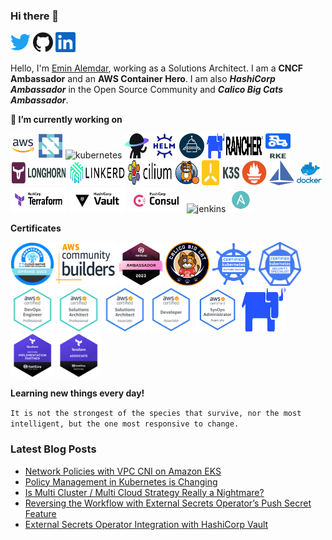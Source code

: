 ### Hi there 👋

<p align="left">
  <a href="https://twitter.com/alemdar_emin"><img alt="Twitter" height="32" width="32" src="assets/twitter.svg"></a>
  <a href="https://github.com/eminalemdar"><img alt="GitHub" height="32" width="32" src="assets/github.svg"></a>
  <a href="https://www.linkedin.com/in/emin-alemdar/"><img alt="LinkedIn" height="32" width="32" src="assets/linkedin.svg"></a>
</p>

Hello, I'm [Emin Alemdar](https://twitter.com/alemdar_emin), working as a Solutions Architect. I am a **CNCF Ambassador** and an **AWS Container Hero**. I am also ***HashiCorp Ambassador*** in the Open Source Community and ***Calico Big Cats Ambassador***.


**🔭 I’m currently working on**
<p align="left"><img src="https://github.com/github/explore/raw/main/topics/aws/aws.png" alt="aws" width="40" height="40"/> <img src="assets/cncf-icon-color.png" alt="cncf" width="40" height="40"/> <img src="https://www.vectorlogo.zone/logos/kubernetes/kubernetes-icon.svg" alt="kubernetes" width="40" height="40"/> <img src="assets/Logo (Dark) Icon.png" alt="spacelift" width="40" height="40"/> <img src="assets/helm-icon-color.png" alt="helm" width="40" height="40"/> <img src="assets/eso-logo.png" alt="linkerd" width="40" height="40"/> <img alt="rancher" height="40" width="90" src="assets/rancher-logo.svg"> <img alt="rke" height="40" width="40" src="assets/rke.svg"> <img alt="longhorn" height="40" width="90" src="assets/longhorn-logo.svg"> <img src="assets/linkerd-logo.svg" alt="linkerd" width="90" height="40"/> <img src="assets/cilium.svg" alt="cilium" width="70" height="40"/> <img src="assets/calico.png" alt="calico" width="40" height="40"/> <img src="assets/k3s-logo.svg" alt="k3s" width="60" height="40"/> <img src="assets/prometheus-icon.svg" alt="prometheus" width="40" height="40"/> <img src="assets/istio-icon.svg" alt="istio" width="40" height="40"/> <img src="https://github.com/github/explore/raw/main/topics/docker/docker.png" alt="docker" width="40" height="40"/> <img src="assets/terraform-logo.svg" alt="terraform" width="90" height="40"/> <img src="assets/vault-logo.svg" alt="terraform" width="90" height="40"/> <img src="assets/consul-logo.svg" alt="terraform" width="90" height="40"/> <img src="https://www.vectorlogo.zone/logos/jenkins/jenkins-icon.svg" alt="jenkins" width="40" height="40"/> <img src="assets/ansible.svg" alt="ansible" width="40" height="40"/>
</p>

**Certificates**
<p align="left"><img src="assets/certificates/cncf-ambassador-spring-2023.png" alt="cncf" width="70" height="70"/><img src="assets/certificates/community-builder.png" alt="aws" width="100" height="70"/> <img src="assets/certificates/hashicorp-ambassador-2023.png" alt="hashicorp" width="70" height="70"/> <img src="assets/certificates/Calico_Big_Cat_logo.png" alt="hashicorp" width="70" height="70"/> <img src="assets/certificates/cka.png" alt="cka" width="70" height="70"/> <img src="assets/certificates/cks.png" alt="cka" width="70" height="70"/> <img src="assets/certificates/AWS-DevOps.png" alt="devops" width="70" height="70"/> <img src="assets/certificates/AWS-sap.png" alt="sap" width="70" height="70"/> <img src="assets/certificates/AWS-saa.png" alt="saa" width="70" height="70"/> <img src="assets/certificates/AWS-developer.png" alt="developer" width="70" height="70"/> <img src="assets/certificates/AWS-sysops.png" alt="sysops" width="70" height="70"/> <img src="assets/certificates/rancher.svg" alt="rancher" width="70" height="70"/> <img src="assets/certificates/terraform-chip.png" alt="terraform" width="70" height="70"/> <img src="assets/certificates/terraform-associate.png" alt="terraform" width="70" height="70"/>
</p>

**Learning new things every day!**

``It is not the strongest of the species that survive, nor the most intelligent, but the one most responsive to change.``

### Latest Blog Posts
<!-- BLOG-POST-LIST:START -->
- [Network Policies with VPC CNI on Amazon EKS](https://eminalemdar.medium.com/network-policies-with-vpc-cni-on-amazon-eks-c6993d6ae596?source=rss-b3bf23b97abd------2)
- [Policy Management in Kubernetes is Changing](https://eminalemdar.medium.com/policy-management-in-kubernetes-is-changing-9d4808f548a0?source=rss-b3bf23b97abd------2)
- [Is Multi Cluster / Multi Cloud Strategy Really a Nightmare?](https://eminalemdar.medium.com/is-multi-cluster-multi-cloud-strategy-really-a-nightmare-e08e3e417b2e?source=rss-b3bf23b97abd------2)
- [Reversing the Workflow with External Secrets Operator’s Push Secret Feature](https://eminalemdar.medium.com/reversing-the-workflow-with-external-secrets-operators-push-secret-feature-f2a64f3db748?source=rss-b3bf23b97abd------2)
- [External Secrets Operator Integration with HashiCorp Vault](https://eminalemdar.medium.com/external-secrets-operator-integration-with-hashicorp-vault-aff3f956237b?source=rss-b3bf23b97abd------2)
<!-- BLOG-POST-LIST:END -->
